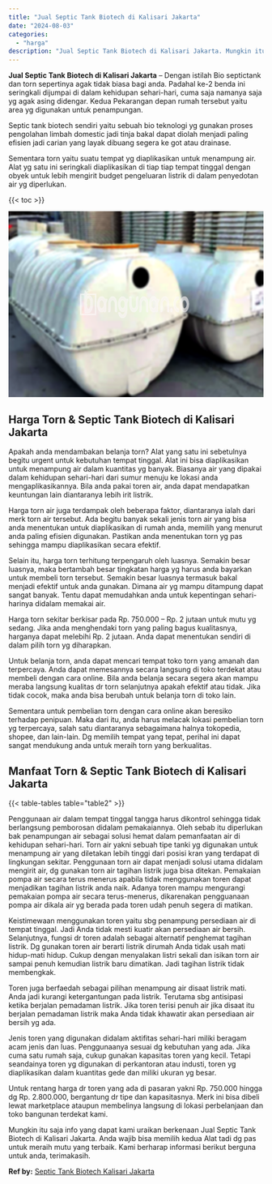 ```yaml
---
title: "Jual Septic Tank Biotech di Kalisari Jakarta"
date: "2024-08-03"
categories: 
  - "harga"
description: "Jual Septic Tank Biotech di Kalisari Jakarta. Mungkin itu saja info yang dapat kami uraikan berkenaan Jual Septic Tank Biotech di Kalisari Jakarta. Anda waji..."
---
```


**Jual Septic Tank Biotech di Kalisari Jakarta** – Dengan istilah Bio septictank dan torn sepertinya agak tidak biasa bagi anda. Padahal ke-2 benda ini seringkali dijumpai di dalam kehidupan sehari-hari, cuma saja namanya saja yg agak asing didengar. Kedua Pekarangan depan rumah tersebut yaitu area yg digunakan untuk penampungan.

Septic tank biotech sendiri yaitu sebuah bio teknologi yg gunakan proses pengolahan limbah domestic jadi tinja bakal dapat diolah menjadi paling efisien jadi carian yang layak dibuang segera ke got atau drainase.

Sementara torn yaitu suatu tempat yg diaplikasikan untuk menampung air. Alat yg satu ini seringkali diaplikasikan di tiap tiap tempat tinggal dengan obyek untuk lebih mengirit budget pengeluaran listrik di dalam penyedotan air yg diperlukan.

{{< toc >}}

![Jual Septic Tank Biotech di Kalisari Jakarta](/images/jual-bio-septictank-32.png)

## Harga Torn & Septic Tank Biotech di Kalisari Jakarta

Apakah anda mendambakan belanja torn? Alat yang satu ini sebetulnya begitu urgent untuk kebutuhan tempat tinggal. Alat ini bisa diaplikasikan untuk menampung air dalam kuantitas yg banyak. Biasanya air yang dipakai dalam kehidupan sehari-hari dari sumur menuju ke lokasi anda mengaplikasikannya. Bila anda pakai toren air, anda dapat mendapatkan keuntungan lain diantaranya lebih irit listrik.

Harga torn air juga terdampak oleh beberapa faktor, diantaranya ialah dari merk torn air tersebut. Ada begitu banyak sekali jenis torn air yang bisa anda menentukan untuk diaplikasikan di rumah anda, memilih yang menurut anda paling efisien digunakan. Pastikan anda menentukan torn yg pas sehingga mampu diaplikasikan secara efektif.

Selain itu, harga torn terhitung terpengaruh oleh luasnya. Semakin besar luasnya, maka bertambah besar tingkatan harga yg harus anda bayarkan untuk membeli torn tersebut. Semakin besar luasnya termasuk bakal menjadi efektif untuk anda gunakan. Dimana air yg mampu ditampung dapat sangat banyak. Tentu dapat memudahkan anda untuk kepentingan sehari-harinya didalam memakai air.

Harga torn sekitar berkisar pada Rp. 750.000 – Rp. 2 jutaan untuk mutu yg sedang. Jika anda menghendaki torn yang paling bagus kualitasnya, harganya dapat melebihi Rp. 2 jutaan. Anda dapat menentukan sendiri di dalam pilih torn yg diharapkan.

Untuk belanja torn, anda dapat mencari tempat toko torn yang amanah dan terpercaya. Anda dapat memesannya secara langsung di toko terdekat atau membeli dengan cara online. Bila anda belanja secara segera akan mampu meraba langsung kualitas dr torn selanjutnya apakah efektif atau tidak. Jika tidak cocok, maka anda bisa berubah untuk belanja torn di toko lain.

Sementara untuk pembelian torn dengan cara online akan beresiko terhadap penipuan. Maka dari itu, anda harus melacak lokasi pembelian torn yg terpercaya, salah satu diantaranya sebagaimana halnya tokopedia, shopee, dan lain-lain. Dg memilih tempat yang tepat, perihal ini dapat sangat mendukung anda untuk meraih torn yang berkualitas.

## Manfaat Torn & Septic Tank Biotech di Kalisari Jakarta

{{< table-tables table="table2" >}}

Penggunaan air dalam tempat tinggal tangga harus dikontrol sehingga tidak berlangsung pemborosan didalam pemakaiannya. Oleh sebab itu diperlukan bak penampungan air sebagai solusi hemat dalam pemanfaatan air di kehidupan sehari-hari. Torn air yakni sebuah tipe tanki yg digunakan untuk menampung air yang diletakan lebih tinggi dari posisi kran yang terdapat di lingkungan sekitar. Penggunaan torn air dapat menjadi solusi utama didalam mengirit air, dg gunakan torn air tagihan listrik juga bisa ditekan. Pemakaian pompa air secara terus menerus apabila tidak menggunakan toren dapat menjadikan tagihan listrik anda naik. Adanya toren mampu mengurangi pemakaian pompa air secara terus-menerus, dikarenakan pengguanaan pompa air dikala air yg berada pada toren udah penuh segera di matikan.

Keistimewaan menggunakan toren yaitu sbg penampung persediaan air di tempat tinggal. Jadi Anda tidak mesti kuatir akan persediaan air bersih. Selanjutnya, fungsi dr toren adalah sebagai alternatif penghemat tagihan listrik. Dg gunakan toren air berarti listrik dirumah Anda tidak usah mati hidup-mati hidup. Cukup dengan menyalakan listri sekali dan isikan torn air sampai penuh kemudian listrik baru dimatikan. Jadi tagihan listrik tidak membengkak.

Toren juga berfaedah sebagai pilihan menampung air disaat listrik mati. Anda jadi kurangi ketergantungan pada listrik. Terutama sbg antisipasi ketika berjalan pemadaman listrik. Jika toren terisi penuh air jika disaat itu berjalan pemadaman listrik maka Anda tidak khawatir akan persediaan air bersih yg ada.

Jenis toren yang digunakan didalam aktifitas sehari-hari miliki beragam acam jenis dan luas. Penggunaanya sesuai dg kebutuhan yang ada. Jika cuma satu rumah saja, cukup gunakan kapasitas toren yang kecil. Tetapi seandainya toren yg digunakan di perkantoran atau industi, toren yg diaplikasikan dalam kuantitas gede dan miliki ukuran yg besar.

Untuk rentang harga dr toren yang ada di pasaran yakni Rp. 750.000 hingga dg Rp. 2.800.000, bergantung dr tipe dan kapasitasnya. Merk ini bisa dibeli lewat marketplace ataupun membelinya langsung di lokasi perbelanjaan dan toko bangunan terdekat kami.

Mungkin itu saja info yang dapat kami uraikan berkenaan Jual Septic Tank Biotech di Kalisari Jakarta. Anda wajib bisa memilih kedua Alat tadi dg pas untuk meraih mutu yang terbaik. Kami berharap informasi berikut berguna untuk anda, terimakasih.

**Ref by:** [Septic Tank Biotech Kalisari Jakarta](https://id.wikipedia.org/wiki/Septic)
